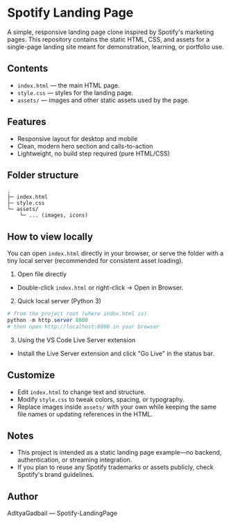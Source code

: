 # Spotify Landing Page

A simple, responsive landing page clone inspired by Spotify's marketing pages. This repository contains the static HTML, CSS, and assets for a single-page landing site meant for demonstration, learning, or portfolio use.

## Contents

- `index.html` — the main HTML page.
- `style.css` — styles for the landing page.
- `assets/` — images and other static assets used by the page.

## Features

- Responsive layout for desktop and mobile
- Clean, modern hero section and calls-to-action
- Lightweight, no build step required (pure HTML/CSS)

## Folder structure

```
.
├─ index.html
├─ style.css
└─ assets/
	└─ ... (images, icons)
```

## How to view locally

You can open `index.html` directly in your browser, or serve the folder with a tiny local server (recommended for consistent asset loading).

1) Open file directly

 - Double-click `index.html` or right-click -> Open in Browser.

2) Quick local server (Python 3)

```powershell
# from the project root (where index.html is)
python -m http.server 8000
# then open http://localhost:8000 in your browser
```

3) Using the VS Code Live Server extension

- Install the Live Server extension and click "Go Live" in the status bar.

## Customize

- Edit `index.html` to change text and structure.
- Modify `style.css` to tweak colors, spacing, or typography.
- Replace images inside `assets/` with your own while keeping the same file names or updating references in the HTML.

## Notes

- This project is intended as a static landing page example—no backend, authentication, or streaming integration.
- If you plan to reuse any Spotify trademarks or assets publicly, check Spotify's brand guidelines.

## Author

AdityaGadbail — Spotify-LandingPage
